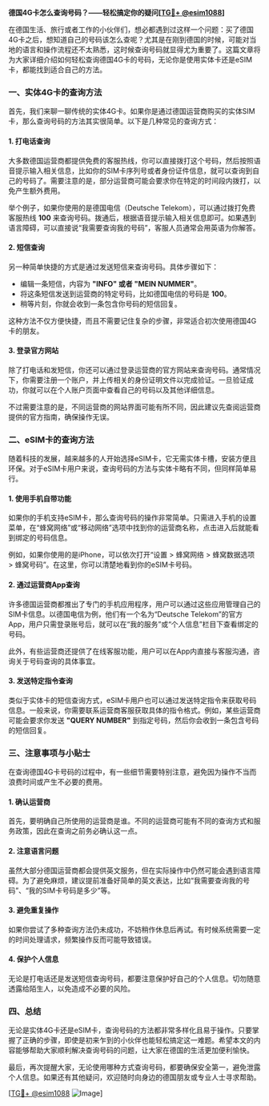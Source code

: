 **德国4G卡怎么查询号码？——轻松搞定你的疑问[[TG💪+ @esim1088](https://t.me/s/esim1088)]**

在德国生活、旅行或者工作的小伙伴们，想必都遇到过这样一个问题：买了德国4G卡之后，想知道自己的号码该怎么查呢？尤其是在刚到德国的时候，可能对当地的语言和操作流程还不太熟悉，这时候查询号码就显得尤为重要了。这篇文章将为大家详细介绍如何轻松查询德国4G卡的号码，无论你是使用实体卡还是eSIM卡，都能找到适合自己的方法。

### 一、实体4G卡的查询方法

首先，我们来聊一聊传统的实体4G卡。如果你是通过德国运营商购买的实体SIM卡，那么查询号码的方法其实很简单。以下是几种常见的查询方式：

#### 1. 打电话查询
大多数德国运营商都提供免费的客服热线，你可以直接拨打这个号码，然后按照语音提示输入相关信息，比如你的SIM卡序列号或者身份证件信息，就可以查询到自己的号码了。需要注意的是，部分运营商可能会要求你在特定的时间段内拨打，以免产生额外费用。

举个例子，如果你使用的是德国电信（Deutsche Telekom），可以通过拨打免费客服热线 **100** 来查询号码。拨通后，根据语音提示输入相关信息即可。如果遇到语言障碍，可以直接说“我需要查询我的号码”，客服人员通常会用英语为你解答。

#### 2. 短信查询
另一种简单快捷的方式是通过发送短信来查询号码。具体步骤如下：
- 编辑一条短信，内容为 **"INFO" 或者 "MEIN NUMMER"**。
- 将这条短信发送到运营商的特定号码，比如德国电信的号码是 **100**。
- 稍等片刻，你就会收到一条包含你号码的短信回复。

这种方法不仅方便快捷，而且不需要记住复杂的步骤，非常适合初次使用德国4G卡的朋友。

#### 3. 登录官方网站
除了打电话和发短信，你还可以通过登录运营商的官方网站来查询号码。通常情况下，你需要注册一个账户，并上传相关的身份证明文件以完成验证。一旦验证成功，你就可以在个人账户页面中查看自己的号码以及其他详细信息。

不过需要注意的是，不同运营商的网站界面可能有所不同，因此建议先查阅运营商提供的官方指南，确保操作无误。

### 二、eSIM卡的查询方法

随着科技的发展，越来越多的人开始选择eSIM卡，它无需实体卡槽，安装方便且环保。对于eSIM卡用户来说，查询号码的方法与实体卡略有不同，但同样简单易行。

#### 1. 使用手机自带功能
如果你的手机支持eSIM卡，那么查询号码的操作非常简单。只需进入手机的设置菜单，在“蜂窝网络”或“移动网络”选项中找到你的运营商名称，点击进入后就能看到绑定的号码信息。

例如，如果你使用的是iPhone，可以依次打开“设置 > 蜂窝网络 > 蜂窝数据选项 > 蜂窝号码”。在这里，你可以清楚地看到你的eSIM卡号码。

#### 2. 通过运营商App查询
许多德国运营商都推出了专门的手机应用程序，用户可以通过这些应用管理自己的SIM卡信息。以德国电信为例，他们有一个名为“Deutsche Telekom”的官方App，用户只需登录账号后，就可以在“我的服务”或“个人信息”栏目下查看绑定的号码。

此外，有些运营商还提供了在线客服功能，用户可以在App内直接与客服沟通，咨询关于号码查询的具体事宜。

#### 3. 发送特定指令查询
类似于实体卡的短信查询方式，eSIM卡用户也可以通过发送特定指令来获取号码信息。一般来说，你需要联系运营商客服获取具体的指令格式。例如，某些运营商可能会要求你发送 **"QUERY NUMBER"** 到指定号码，然后你会收到一条包含号码的短信回复。

### 三、注意事项与小贴士

在查询德国4G卡号码的过程中，有一些细节需要特别注意，避免因为操作不当而浪费时间或产生不必要的费用。

#### 1. 确认运营商
首先，要明确自己所使用的运营商是谁。不同的运营商可能有不同的查询方式和服务政策，因此在查询之前务必确认这一点。

#### 2. 注意语言问题
虽然大部分德国运营商都会提供英文服务，但在实际操作中仍然可能会遇到语言障碍。为了避免麻烦，建议提前准备好简单的英文表达，比如“我需要查询我的号码”、“我的SIM卡号码是多少”等。

#### 3. 避免重复操作
如果你尝试了多种查询方法仍未成功，不妨稍作休息后再试。有时候系统需要一定的时间处理请求，频繁操作反而可能导致错误。

#### 4. 保护个人信息
无论是打电话还是发送短信查询号码，都要注意保护好自己的个人信息。切勿随意透露给陌生人，以免造成不必要的风险。

### 四、总结

无论是实体4G卡还是eSIM卡，查询号码的方法都非常多样化且易于操作。只要掌握了正确的步骤，即使是初来乍到的小伙伴也能轻松搞定这一难题。希望本文的内容能够帮助大家顺利解决查询号码的问题，让大家在德国的生活更加便利愉快。

最后，再次提醒大家，无论使用哪种方式查询号码，都要确保安全第一，避免泄露个人信息。如果还有其他疑问，欢迎随时向身边的德国朋友或专业人士寻求帮助。

[[TG💪+ @esim1088](https://t.me/s/esim1088) ![Image](https://i.postimg.cc/4NQfJmqS/Snipaste-2025-05-13-00-14-12.png)]